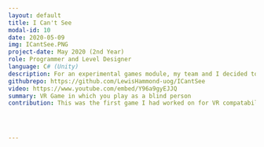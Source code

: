 ```yaml
---
layout: default
title: I Can't See
modal-id: 10
date: 2020-05-09
img: ICantSee.PNG
project-date: May 2020 (2nd Year)
role: Programmer and Level Designer
language: C# (Unity)
description: For an experimental games module, my team and I decided to make a vr game in which a player would play as a blind person. The objective was to complete a series of household chores to get ready for work. The player is able to get a sense of where they are via a shader which produced sonar-like waves across surfaces based on sound created within the game. Objects could create a sound wave from being dropped or hit against a surface; there were also radios around the house to give some base sound visuals.
githubrepo: https://github.com/LewisHammond-uog/ICantSee
video: https://www.youtube.com/embed/Y96a9gyEJJQ
summary: VR Game in which you play as a blind person
contribution: This was the first game I had worked on for VR compatability. My contribution included: <br><ul><li>Player Movement</li><li>Level Designing</li><li>Player Interactions and Tasks</li></ul>




---
```

